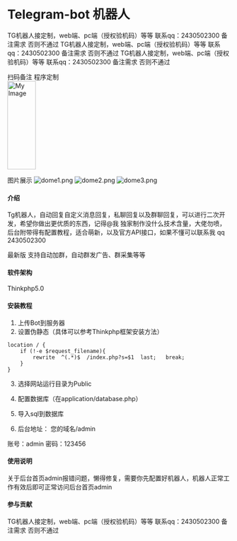 # Telegram-bot 机器人 

TG机器人接定制，web端、pc端（授权验机码）等等 联系qq：2430502300 备注需求 否则不通过
TG机器人接定制，web端、pc端（授权验机码）等等 联系qq：2430502300 备注需求 否则不通过
TG机器人接定制，web端、pc端（授权验机码）等等 联系qq：2430502300 备注需求 否则不通过

扫码备注 程序定制
<br>
<img src="https://github.com/user-attachments/assets/b8c89878-e0a5-44b1-a554-835d86b84801" alt="My Image" style="width: 64px; height: 200px;">


图片展示
![](https://images.gitee.com/uploads/images/2021/0428/120501_1e73c9be_4920524.png "dome1.png")
![](https://images.gitee.com/uploads/images/2021/0428/120554_aee93e23_4920524.png "dome2.png")
![](https://images.gitee.com/uploads/images/2021/0428/120603_502e0d6e_4920524.png "dome3.png")




#### 介绍
Tg机器人，自动回复自定义消息回复，私聊回复以及群聊回复，可以进行二次开发，希望你做出更优质的东西，记得@我
独家制作没什么技术含量，大佬勿喷，后台附带得有配置教程，适合萌新，以及官方API接口，如果不懂可以联系我 qq 2430502300

最新版 支持自动加群，自动群发广告、群采集等等

#### 软件架构
Thinkphp5.0


#### 安装教程

1.  上传Bot到服务器
2.  设置伪静态（具体可以参考Thinkphp框架安装方法）

```
location / {
	if (!-e $request_filename){
		rewrite  ^(.*)$  /index.php?s=$1  last;   break;
	}
}
```
3. 选择网站运行目录为Public

4. 配置数据库（在application/database.php）

5. 导入sql到数据库

6. 后台地址： 您的域名/admin 

账号：admin 密码：123456

#### 使用说明

关于后台首页admin报错问题，懒得修复，需要你先配置好机器人，机器人正常工作有效后即可正常访问后台首页admin

#### 参与贡献

TG机器人接定制，web端、pc端（授权验机码）等等 联系qq：2430502300 备注需求 否则不通过

